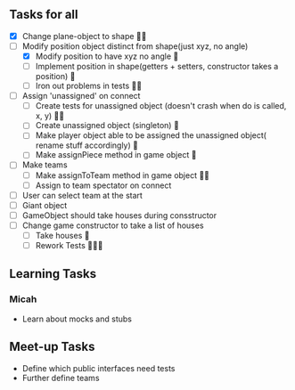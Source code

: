 ## Tasks for all
- [x] Change plane-object to shape 🍬🍬
- [ ] Modify position object distinct from shape(just xyz, no angle) 
    - [x] Modify position to have xyz no angle 🍬
    - [ ] Implement position in shape(getters + setters, constructor takes a position) 🍬
    - [ ] Iron out problems in tests 🍬🍬
- [ ] Assign 'unassigned' on connect
    - [ ] Create tests for unassigned object (doesn't crash when do is called, x, y) 🍬🍬
    - [ ] Create unassigned object (singleton) 🍬
    - [ ] Make player object able to be assigned the unassigned object( rename stuff accordingly) 🍬
    - [ ] Make assignPiece method in game object 🍬
- [ ] Make teams
    - [ ] Make assignToTeam method in game object 🍬🍬
    - [ ] Assign to team spectator on connect 
- [ ] User can select team at the start
- [ ] Giant object
- [ ] GameObject should take houses during consstructor
- [ ] Change game constructor to take a list of houses 
    - [ ] Take houses 🍬
    - [ ] Rework Tests 🍬🍬🍬

## Learning Tasks
### Micah
- Learn about mocks and stubs

## Meet-up Tasks
- Define which public interfaces need tests
- Further define teams